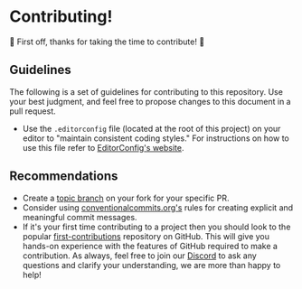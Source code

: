 # Contributing!

🎉 First off, thanks for taking the time to contribute! 🎉

## Guidelines

The following is a set of guidelines for contributing to this repository. Use your best judgment, and feel free to propose
changes to this document in a pull request.

- Use the `.editorconfig` file (located at the root of this project) on your editor to "maintain consistent coding
  styles." For instructions on how to use this file refer to [EditorConfig's website](https://editorconfig.org/).

## Recommendations

- Create a [topic branch](git-scm.com/book/en/v2/Git-Branching-Branching-Workflows#_topic_branch) on your fork for your
  specific PR. 
- Consider using [conventionalcommits.org's](https://www.conventionalcommits.org/en/v1.0.0/) rules for creating explicit
  and meaningful commit messages.
- If it's your first time contributing to a project then you should look to the
  popular [first-contributions](https://github.com/firstcontributions/first-contributions) repository on GitHub. This
  will give you hands-on experience with the features of GitHub required to make a contribution. As always, feel free to
  join our [Discord](https://discord.com/invite/r6Mdz5dpFc) to ask any questions and clarify your understanding, we are
  more than happy to help!
